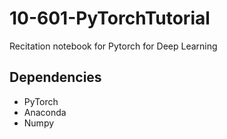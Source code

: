 # 10-601-PyTorchTutorial
Recitation notebook for Pytorch for Deep Learning 

## Dependencies
- PyTorch
- Anaconda
- Numpy
